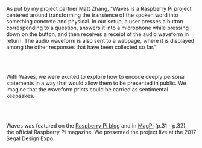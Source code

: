 As put by my project partner Matt Zhang, “Waves is a Raspberry Pi project centered around transforming the transience of the spoken word into something concrete and physical. In our setup, a user presses a button corresponding to a question, answers it into a microphone while pressing down on the button, and then receives a receipt of the audio waveform in return. The audio waveform is also sent to a webpage, where it is displayed among the other responses that have been collected so far.”

<br /><br />

With Waves, we were excited to explore how to encode deeply personal statements in a way that would allow them to be presented in public. We imagine that the waveform prints could be carried as sentimental keepsakes.

<br /><br />

Waves was featured on the [Raspberry Pi blog](https://www.raspberrypi.org/blog/printed-sound-wave/) and  in [MagPi](https://www.raspberrypi.org/magpi-issues/MagPi61.pdf) (p.31 - p.32), the official Raspberry Pi magazine. We presented the project live at the 2017 Segal Design Expo.
